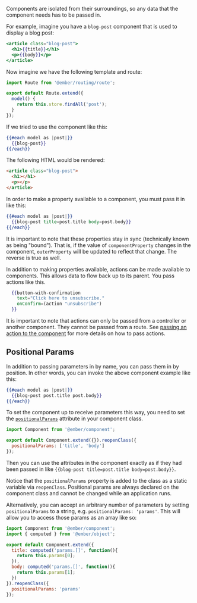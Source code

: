 Components are isolated from their surroundings, so any data that the component
needs has to be passed in.

For example, imagine you have a `blog-post` component that is used to
display a blog post:

```handlebars {data-filename=app/templates/components/blog-post.hbs}
<article class="blog-post">
  <h1>{{title}}</h1>
  <p>{{body}}</p>
</article>
```

Now imagine we have the following template and route:

```javascript {data-filename=app/routes/index.js}
import Route from '@ember/routing/route';

export default Route.extend({
  model() {
    return this.store.findAll('post');
  }
});
```

If we tried to use the component like this:

```handlebars {data-filename=app/templates/index.hbs}
{{#each model as |post|}}
  {{blog-post}}
{{/each}}
```

The following HTML would be rendered:

```html
<article class="blog-post">
  <h1></h1>
  <p></p>
</article>
```

In order to make a property available to a component, you must pass it
in like this:

```handlebars {data-filename=app/templates/index.hbs}
{{#each model as |post|}}
  {{blog-post title=post.title body=post.body}}
{{/each}}
```

It is important to note that these properties stay in sync (technically
known as being "bound"). That is, if the value of `componentProperty`
changes in the component, `outerProperty` will be updated to reflect that
change. The reverse is true as well.

In addition to making properties available, actions can be made available
to components. This allows data to flow back up to its parent. You pass actions
like this.

```handlebars {data-filename=app/templates/index.hbs}
  {{button-with-confirmation
    text="Click here to unsubscribe."
    onConfirm=(action "unsubscribe")
  }}
```

It is important to note that actions can only be passed from a controller or another
component. They cannot be passed from a route. See [passing an action to the component](../triggering-changes-with-actions/#toc_passing-the-action-to-the-component)
for more details on how to pass actions.

## Positional Params

In addition to passing parameters in by name, you can pass them in by position.
In other words, you can invoke the above component example like this:

```handlebars {data-filename=app/templates/index.hbs}
{{#each model as |post|}}
  {{blog-post post.title post.body}}
{{/each}}
```

To set the component up to receive parameters this way, you need to
set the [`positionalParams`](https://api.emberjs.com/ember/release/classes/Component/properties/positionalParams?anchor=positionalParams) attribute in your component class.

```javascript {data-filename=app/components/blog-post.js}
import Component from '@ember/component';

export default Component.extend({}).reopenClass({
  positionalParams: ['title', 'body']
});
```

Then you can use the attributes in the component exactly as if they had been
passed in like `{{blog-post title=post.title body=post.body}}`.

Notice that the `positionalParams` property is added to the class as a
static variable via `reopenClass`. Positional params are always declared on
the component class and cannot be changed while an application runs.

Alternatively, you can accept an arbitrary number of parameters by
setting `positionalParams` to a string, e.g. `positionalParams: 'params'`. This
will allow you to access those params as an array like so:

```javascript {data-filename=app/components/blog-post.js}
import Component from '@ember/component';
import { computed } from '@ember/object';

export default Component.extend({
  title: computed('params.[]', function(){
    return this.params[0];
  }),
  body: computed('params.[]', function(){
    return this.params[1];
  })
}).reopenClass({
  positionalParams: 'params'
});
```
